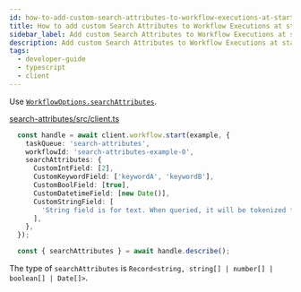 ```yaml
---
id: how-to-add-custom-search-attributes-to-workflow-executions-at-start-time-in-typescript
title: How to add custom Search Attributes to Workflow Executions at start time in TypeScript
sidebar_label: Add custom Search Attributes to Workflow Executions at start time
description: Add custom Search Attributes to Workflow Executions at start time
tags:
  - developer-guide
  - typescript
  - client
---
```


Use [`WorkflowOptions.searchAttributes`](https://typescript.temporal.io/api/interfaces/client.WorkflowOptions#searchattributes).

<!--SNIPSTART typescript-search-attributes-client-->
[search-attributes/src/client.ts](https://github.com/temporalio/samples-typescript/blob/master/search-attributes/src/client.ts)
```ts
  const handle = await client.workflow.start(example, {
    taskQueue: 'search-attributes',
    workflowId: 'search-attributes-example-0',
    searchAttributes: {
      CustomIntField: [2],
      CustomKeywordField: ['keywordA', 'keywordB'],
      CustomBoolField: [true],
      CustomDatetimeField: [new Date()],
      CustomStringField: [
        'String field is for text. When queried, it will be tokenized for partial match. StringTypeField cannot be used in Order By',
      ],
    },
  });

  const { searchAttributes } = await handle.describe();
```
<!--SNIPEND-->

The type of `searchAttributes` is `Record<string, string[] | number[] | boolean[] | Date[]>`.

